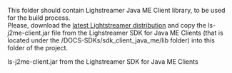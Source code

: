 This folder should contain Lighstreamer Java ME Client library, to be used for the build process.<br>
Please, download the [latest Lightstreamer distribution](http://www.lightstreamer.com/download) and copy the ls-j2me-client.jar file from the Lighstreamer SDK for Java ME Clients (that is located under the /DOCS-SDKs/sdk_client_java_me/lib folder) into this folder of the project.


ls-j2me-client.jar from the Lighstreamer SDK for Java ME Clients